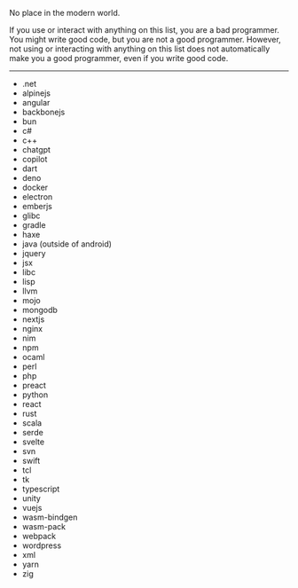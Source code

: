 No place in the modern world.

If you use or interact with anything on this list, you are a bad programmer. You might write good code, but you are not a good programmer. However, not using or interacting with anything on this list does not automatically make you a good programmer, even if you write good code.

---

* .net
* alpinejs
* angular
* backbonejs
* bun
* c#
* c++
* chatgpt
* copilot
* dart
* deno
* docker
* electron
* emberjs
* glibc
* gradle
* haxe
* java (outside of android)
* jquery
* jsx
* libc
* lisp
* llvm
* mojo
* mongodb
* nextjs
* nginx
* nim
* npm
* ocaml
* perl
* php
* preact
* python
* react
* rust
* scala
* serde
* svelte
* svn
* swift
* tcl
* tk
* typescript
* unity
* vuejs
* wasm-bindgen
* wasm-pack
* webpack
* wordpress
* xml
* yarn
* zig
